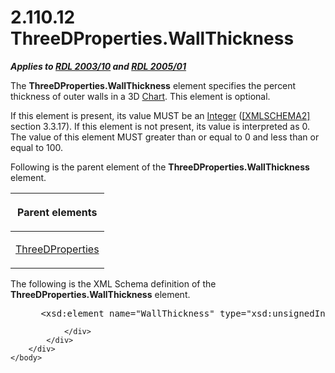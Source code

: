 <html dir="LTR" xmlns:mshelp="http://msdn.microsoft.com/mshelp" xmlns:ddue="http://ddue.schemas.microsoft.com/authoring/2003/5" xmlns:xlink="http://www.w3.org/1999/xlink" xmlns:tool="http://www.microsoft.com/tooltip">
    <head>
        <meta http-equiv="Content-Type" content="text/html; CHARSET=utf-8"></meta>
        <meta name="save" content="history"></meta>
        <title>2.110.12 ThreeDProperties.WallThickness</title>
        <xml>
            <mshelp:toctitle title="2.110.12 ThreeDProperties.WallThickness"></mshelp:toctitle>
            <mshelp:rltitle title="[MS-RDL]: ThreeDProperties.WallThickness"></mshelp:rltitle>
            <mshelp:keyword index="A" term="5f5dec4f-04af-4bb9-9e8d-9dc4f4562e3e"></mshelp:keyword>
            <mshelp:attr name="DCSext.ContentType" value="open specification"></mshelp:attr>
            <mshelp:attr name="AssetID" value="5f5dec4f-04af-4bb9-9e8d-9dc4f4562e3e"></mshelp:attr>
            <mshelp:attr name="TopicType" value="kbRef"></mshelp:attr>
            <mshelp:attr name="DCSext.Title" value="[MS-RDL]: ThreeDProperties.WallThickness" />
        </xml>
    </head>
    <body>
        <div id="header">
            <h1 class="heading">2.110.12 ThreeDProperties.WallThickness</h1>
        </div>
        <div id="mainSection">
            <div id="mainBody">
                <div id="allHistory" class="saveHistory"></div>
                <div id="sectionSection0" class="section" name="collapseableSection">
                    

<p><b><i>Applies to </i></b><a href="a7e2ad00-07c8-4f6d-80ab-3ad55df7b233.html"><b><i>RDL 2003/10</i></b></a><b>
<i>and </i></b><a href="3ebe2912-4958-4832-b391-cad1f5e13338.html"><b><i>RDL 2005/01</i></b></a></p>

<p>The <b>ThreeDProperties.WallThickness</b> element specifies
the percent thickness of outer walls in a 3D <a href="b0ab5524-7eb2-47a7-a4d3-230f5c8c5526.html">Chart</a>. This element is
optional.</p>

<p>If this element is present, its value MUST be an <a href="176fbb59-c3e2-430c-b1bb-37fd15df813e.html">Integer</a> (<a href="https://go.microsoft.com/fwlink/?LinkId=90610">[XMLSCHEMA2]</a> section
3.3.17). If this element is not present, its value is interpreted as 0.
The value of this element MUST greater than or equal to 0 and less than or
equal to 100.</p>

<p>Following is the parent element of the <b>ThreeDProperties.WallThickness</b>
element.</p>

<table>
 <thead>
  <tr>
   <th>
   <p>Parent elements</p>
   </th>
  </tr>
 </thead>
 <tr>
  <td>
  <p><a href="2617763c-2b85-4f0d-9e3f-1828abb52b23.html">ThreeDProperties</a></p>
  </td>
 </tr>
</table>

<p>The following is the XML Schema definition of the <b>ThreeDProperties.WallThickness</b>
element.</p>

<dl>
<dd>
<div><pre> &lt;xsd:element name=&quot;WallThickness&quot; type=&quot;xsd:unsignedInt&quot; minOccurs=&quot;0&quot; /&gt;
</pre></div>
</dd></dl>


                </div>
            </div>
        </div>
    </body>
</html>